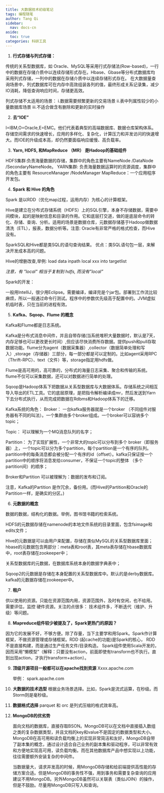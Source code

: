 ```yaml
---
title: 大数据技术初级笔记
tags: 编程随笔
author: Tang Qi
sidebar:
  nav: docs-cn
aside:
  toc: true
categories: 科研工具
---
```


1. **行式存储与列式存储：**

传统的关系型数据库，如 Oracle、MySQL等采用行式存储法(Row-based)，一行中的数据在存储介质中以连续存储形式存在。Hbase、Gbase等分布式数据库均采用列式存储，一列中的数据在存储介质中以连续存储形式存在。 在大数据量查询场景中，列式数据库可在内存中高效组装各列的值，最终形成关系记录集，减少IO消耗，降低查询响应时间，存储更高效。

列式存储不太适用的场景：
	i.数据需要频繁更新的交易场景
	ii.表中列属性较少的小量数据库场景
	iii.不适合做含有删除和更新的实时操作

<!--more-->

2. **去“IOE”**

I=IBM,O=Oracle,E=EMC。他们代表着典型的高端数据库、数据仓库架构体系。存储空间需求的快速增长，应用的多样化、复杂化，计算压力和并发访问的快速增大。而IOE的升级成本高，却仍然要面临响应缓慢、高负载率。



3. **Yarn, HDFS, 和MapReduce （MR） 是Hadoop的基础组件**

HDFS集群:负责海量数据的存储，集群中的角色主要有NameNode /DataNode /SecondaryNameNode。
YARN集群: 负责海量数据运算时的资源调度，集群中的角色主要有 ResourceManager /NodeManager
MapReduce：一个应用程序开发包。



4. **Spark 和 Hive 的角色**

Spark 是以RDD（优化map过程，运用内存）为核心的计算框架。

Hive是建立在分布式存储系统（HDFS）上的SQL引擎，本身不存储数据，需要中间模块，起的是映射信息和目录的作用。它和底层打交道，做的是底层命令的转化、存储、查询、分析。适用的场景是数据仓库，元数据存储基于Hadoop做数据清洗（ETL），报表，数据分析等。注意: Oracle有非常严格的格式检查，而Hive没有。

SparkSQL和Hive都是类SQL的语句查询结果。 优点：类SQL语句包一层，来解决开发成本高的问题。

Hive的增删改查,举例:  load data inpath local xxx into targetlist

*注意，有 "local" 相当于复制到 hdfs, 而没有”local”*

Spark的开发：

一般用IntelliJ，很少用Eclipse。需要编译，编译完是个jar包。部署到工作流比较麻烦，所以一般通过命令行测试。程序中的参数优先级高于配置中的。JVM虚拟机临时表，只在当前的进程有效。



5. **Kafka、Sqoop、Flume 的概念**

Kafka和Flume都是日志系统。

Kafka是分布式消息中间件，并且自带存储(当系统堆积大量数据时，默认是7天，内存足够也可以更改更长时间）,但应该尽快消费所存数据。提供push和pull存取数据功能。flume分为agent（数据采集器）,collector（数据简单处理和写入）,storage（存储器）三部分，每一部分都是可以定制的。比如agent采用RPC（Thrift-RPC）、text（文件）等，storage指定用hdfs做。

Flume是高可用的，高可靠的，分布式的海量日志采集、聚合和传输的系统。flume不仅可以采集数据，还可以对数据进行简单的处理。

Sqoop是Hadoop体系下把数据从关系型数据库与大数据体系。存储系统之间相互导入导出的ETL工具。它的底层原理，是把指令解析编译成mr，然后发送到Yarn下去分布式执行，从而完成把数据在Rdbms和Hadoop体系下的迁移。

Kafka系统的角色：
Broker：
一台kafka服务器就是一个broker （不同组件对服务器有不同的叫法）。一个集群由多个broker组成。一个broker可以容纳多个topic；

Topic：
可以理解为一个MQ消息队列的名字；

Partition：
为了实现扩展性，一个非常大的topic可以分布到多个 broker（即服务器）上，一个topic可以分为多个partition，每个partition是一个有序的队列。partition中的每条消息都会被分配一个有序的id（offset）。kafka只保证按一个partition中的顺序将消息发给consumer，不保证一个topic的整体 （多个partition间）的顺序；

Broker和Partition 可以被理解为：数据的发布和订阅。

注意，Kafka的Partition 是作冗余，备份用。(而Hive的Partition和Oracle的Partition一样，是确实的分区。)



6. **元数据的概念**


数据的数据，结构化的数据。举例，图书馆书籍的检索系统。

HDFS的元数据存储在namenode的本地文件系统的目录里面，包含fsimage和edits文件；

Hive的元数据是可以由用户来配置，存储在类似MySQL的关系型数据库里面；
hbase的元数据包含两部分：meta表和root表，其meta表存储在hbase数据库中，root表存储在zookeeper中；

关系型数据库的元数据，在数据库系统本身的数据字典表中；

Sqoop2的元数据是存储在本身配置的关系型数据库中。默认的是derby数据库。
kafka的元数据存储在zookeeper中。



7. **租户**

供以使用的资源。只能在资源范围内用，资源范围外，及时有空闲，也不给用。 需要评估，监控 硬件资源。关注的点很多： 技术组件多，不断迭代（维护、升级）等问题。



8. **Mapreduce组件较少被提及了，Spark更热门的原因？**

因为它的发展不好，不够方便。除了存量，当下主要学和用Spark。Spark作计算框架，不做资源管理或存储框架。RDD (起cache的功能)是Spark的核心， RDD 不是直接构建，而是通过生产任务文件/目录构造。 Spark组件使用Scala开发的，因而采用“懒模型”（解释：只要没有action，前面即使有transform也不执行。直到出现action，才执行transform+action）。



9. **顶级开源项目一般都可以在apache找到资源**
   Xxxx.apache.com

   举例： spark.apache.com



10. **大数据的技术选型**
    根据业务场景选择。比如，Spark是流式运算，在秒级。而Storm则是毫秒级。



11. **数据格式选择**
    parquet 和 orc  是列式压缩的格式效率高。

    

12. **MongoDB的优劣势**

    面向文档的数据库，直接存取BSON。MongoDB可以在文档中直接插入数组之类的复杂数据类型，并且文档的key和value不是固定的数据类型和大小。MongoDB在高可用和读负载均衡上的实现非常简洁和友好，MongoDB自带了副本集的概念，通过设计适合自己业务的副本集和驱动程序，可以非常有效和方便地实现高可用，读负载均衡。而在其他数据库产品中想实现以上功能，往往需要额外安装复杂的中间件。

    当数据量大，请求并发高的时候，用MongoDB存储和给前端提供高性能的存储方案合适。但是MongoDB的事务性不强，用到事务和需要复杂查询的应用建议不用MongoDB。另外MongoDB虽然可以关联表（类似JOIN）的操作，但是不鼓励。尽量用MongoDB只写入和查询。

    